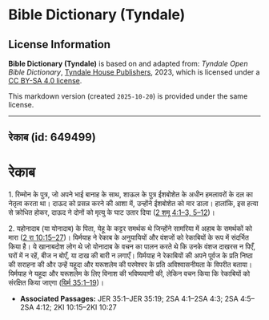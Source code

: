 # Bible Dictionary (Tyndale)

## License Information

**Bible Dictionary (Tyndale)** is based on and adapted from: _Tyndale Open Bible Dictionary_, [Tyndale House Publishers](https://tyndaleopenresources.com/), 2023, which is licensed under a [CC BY-SA 4.0 license](https://creativecommons.org/licenses/by-sa/4.0/legalcode.en).

This markdown version (created `2025-10-20`) is provided under the same license.



--------------------------------

## रेकाब (id: 649499)

रेकाब
=====

1\. रिम्मोन के पुत्र, जो अपने भाई बानाह के साथ, शाऊल के पुत्र ईशबोशेत के अधीन हमलावरों के दल का नेतृत्व करता था। दाऊद को प्रसन्न करने की आशा में, उन्होंने ईशबोशेत को मार डाला। हालांकि, इस हत्या से क्रोधित होकर, दाऊद ने दोनों को मृत्यु के घाट उतार दिया ([2 शमू 4:1–3, 5–12](https://ref.ly/2Sam4:1-2Sam4:3,2Sam4:5-2Sam4:12))।

2\. यहोनादाब (या योनादाब) के पिता, येहू के कट्टर समर्थक थे जिन्होंने सामरिया में अहाब के समर्थकों को मारा ([2 रा 10:15–27](https://ref.ly/2Kgs10:15-2Kgs10:27))। यिर्मयाह ने रेकाब के अनुयायियों और वंशजों को रेकाबियों के रूप में संदर्भित किया है। ये खानाबदोश लोग थे जो योनादाब के वचन का पालन करते थे कि उनके वंशज दाखरस न पिएँ, घरों में न रहें, बीज न बोएँ, या दाख की बारी न लगाएँ। यिर्मयाह ने रेकाबियों की अपने पूर्वज के प्रति निष्ठा की सराहना की और उन्हें यहूदा और यरूशलेम की परमेश्वर के प्रति अविश्वासनीयता के विपरीत बताया। यिर्मयाह ने यहूदा और यरूशलेम के लिए विनाश की भविष्यवाणी की, लेकिन वचन किया कि रेकाबियों को संरक्षित किया जाएगा ([यिर्म 35:1–19](https://ref.ly/Jer35:1-Jer35:19))।

* **Associated Passages:** JER 35:1–JER 35:19; 2SA 4:1–2SA 4:3; 2SA 4:5–2SA 4:12; 2KI 10:15–2KI 10:27

